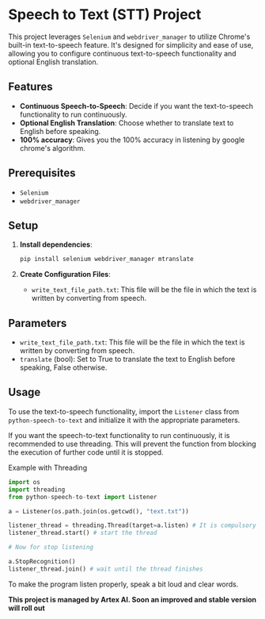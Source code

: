 # Speech to Text (STT) Project

This project leverages `Selenium` and `webdriver_manager` to utilize Chrome's built-in text-to-speech feature. It's designed for simplicity and ease of use, allowing you to configure continuous text-to-speech functionality and optional English translation.

## Features

- **Continuous Speech-to-Speech**: Decide if you want the text-to-speech functionality to run continuously.
- **Optional English Translation**: Choose whether to translate text to English before speaking.
- **100% accuracy**: Gives you the 100% accuracy in listening by google chrome's algorithm.

## Prerequisites

- `Selenium`
- `webdriver_manager`

## Setup

1. **Install dependencies**:
    ```sh
    pip install selenium webdriver_manager mtranslate
    ```

2. **Create Configuration Files**:
    - `write_text_file_path.txt`: This file will be the file in which the text is written by converting from speech.

## Parameters

* `write_text_file_path.txt`: This file will be the file in which the text is written by converting from speech.
* `translate` (bool): Set to True to translate the text to English before speaking, False otherwise.

## Usage

To use the text-to-speech functionality, import the `Listener` class from `python-speech-to-text` and initialize it with the appropriate parameters.

If you want the speech-to-text functionality to run continuously, it is recommended to use threading. This will prevent the function from blocking the execution of further code until it is stopped.

Example with Threading

```python
import os
import threading
from python-speech-to-text import Listener

a = Listener(os.path.join(os.getcwd(), "text.txt"))

listener_thread = threading.Thread(target=a.listen) # It is compulsory to use threading or it will just block the execution of other code and also won't stop if needed.
listener_thread.start() # start the thread

# Now for stop listening

a.StopRecognition()
listener_thread.join() # wait until the thread finishes
```

To make the program listen properly, speak a bit loud and clear words.

**This project is managed by Artex AI. Soon an improved and stable version will roll out**